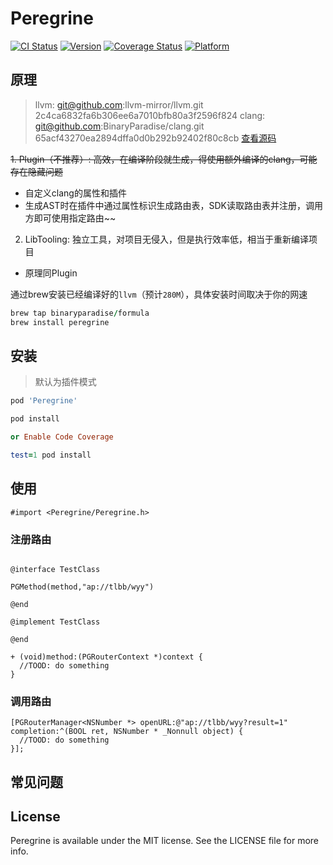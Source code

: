 # Peregrine

[![CI Status](https://img.shields.io/travis/BinaryParadise/Peregrine.svg?style=flat)](https://travis-ci.org/BinaryParadise/Peregrine)
[![Version](https://img.shields.io/cocoapods/v/Peregrine.svg?style=flat)](https://cocoapods.org/pods/Peregrine)
[![Coverage Status](https://coveralls.io/repos/github/BinaryParadise/Peregrine/badge.svg?branch=master)](https://coveralls.io/github/BinaryParadise/Peregrine?branch=master)
[![Platform](https://img.shields.io/cocoapods/p/Peregrine.svg?style=flat)](https://cocoapods.org/pods/Peregrine)

## 原理

> llvm: git@github.com:llvm-mirror/llvm.git 2c4ca6832fa6b306ee6a7010bfb80a3f2596f824
> clang: git@github.com:BinaryParadise/clang.git 65acf43270ea2894dffa0d0b292b92402f80c8cb [查看源码](https://github.com/BinaryParadise/clang/tree/peregrine)

~~1. Plugin（不推荐）: 高效，在编译阶段就生成，得使用额外编译的clang，可能存在隐藏问题~~
  - 自定义clang的属性和插件
  - 生成AST时在插件中通过属性标识生成路由表，SDK读取路由表并注册，调用方即可使用指定路由~~
2. LibTooling: 独立工具，对项目无侵入，但是执行效率低，相当于重新编译项目
  - 原理同Plugin

通过brew安装已经编译好的`llvm`（预计`280M`），具体安装时间取决于你的网速

```ruby
brew tap binaryparadise/formula
brew install peregrine
```

## 安装

> 默认为插件模式

```ruby
pod 'Peregrine'
```

```ruby
pod install

or Enable Code Coverage

test=1 pod install
```

## 使用


```objc
#import <Peregrine/Peregrine.h>
```

### 注册路由

```objc

@interface TestClass

PGMethod(method,"ap://tlbb/wyy")

@end

@implement TestClass

@end

+ (void)method:(PGRouterContext *)context {
  //TOOD: do something
}

```
### 调用路由

```objc
[PGRouterManager<NSNumber *> openURL:@"ap://tlbb/wyy?result=1" completion:^(BOOL ret, NSNumber * _Nonnull object) {
  //TOOD: do something
}];

```

## 常见问题

## License

Peregrine is available under the MIT license. See the LICENSE file for more info.
